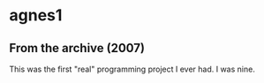 # agnes1
## From the archive (2007)

This was the first "real" programming project I ever had. I was nine.
